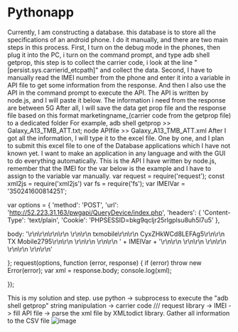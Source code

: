 # Pythonapp

Currently, I am constructing a database. this database is to store all the specifications of an android phone. I do it manually, and there are two main steps in this process. First, I turn on the debug mode in the phones, then plug it into the PC, i turn on the command prompt, and type adb shell getprop, this step is to collect the carrier code, i look at the line "[persist.sys.carrierid_etcpath]" and collect the data. Second, I have to manually read the IMEI number from the phone and enter it into a variable in API file to get some information from the response. And then I also use the API in the command prompt to execute the API. The API is written by node.js, and I will paste it below.
The information i need from the response are between 
<MARKETINGNAME> </MARKETINGNAME>
<TAC></TAC>
<NAME> </NAME>
<NETWORKTECHNOLOGY>5G</NETWORKTECHNOLOGY>
<MODEL> </MODEL>
<YEARRELEASED></YEARRELEASED>
After all, I will save the data get prop file and the response file based on this format marketingname_(carrier code from the getprop file) to a dedicated folder
For example, adb shell getprop >> Galaxy_A13_TMB_ATT.txt; node APIfile >> Galaxy_A13_TMB_ATT.xml 
After I got all the information, I will type it to the excel file. One by one, and I plan to submit this excel file to one of the Database applications which I have not known yet. I want to make an application in any language and with the GUI to do everything automatically. This is the API I have written by node.js, remember that the IMEI for the var below is the example and I have to assign to the variable var manually.
var request = require('request');
const xml2js = require('xml2js')
var fs = require('fs');
var IMEIVar = '350241600814251';

var options = {
  'method': 'POST',
  'url': 'http://52.223.31.163/pwgapi/QueryDevice/index.php',
  'headers': {
    'Content-Type': 'text/plain',
    'Cookie': 'PHPSESSID=bkg9qcljr25rlgplsu8uh5l7u5'
  },

  body: '<?xml version="1.0" encoding="utf-8"?>\r\n\r\n<SoftelsApi xmlns="http://www.softtels.com/SoftelsGenesisApi" xmlns:xsi="http://www.w3.org/2001/XMLSchema-instance">\r\n\r\n    <Authentication>\r\n\r\n        <AccountID>txmobile</AccountID>\r\n\r\n        <passphrase>CyxZHkWCd8LEFAg5</passphrase>\r\n\r\n        <key>TX Mobile2795</key>\r\n\r\n    </Authentication>\r\n\r\n    <ApiRequest type="QueryDevice">\r\n\r\n        <IMEI>' + IMEIVar + '</IMEI>\r\n\r\n        <TAC></TAC>\r\n\r\n        <MODEL></MODEL>\r\n\r\n        <NAME></NAME>\r\n\r\n    </ApiRequest>\r\n\r\n</SoftelsApi>'

};
request(options, function (error, response) {
  if (error) throw new Error(error);
  var xml = response.body;
  console.log(xml);

});



This is my solution and step. 
use python -> subprocess to execute the "adb shell getprop" string manipulation -> carrier code /// request library -> IMEI -> fill API file -> parse the xml file by XMLtodict library. Gather all information to the CSV file
![image](https://github.com/briannghiadodo/Pythonapp/assets/85943401/f7465f4a-2415-451a-a393-6bc4c7242972)
